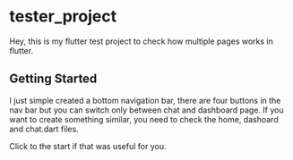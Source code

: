 # tester_project

Hey, this is my flutter test project to check how multiple pages works in flutter.

## Getting Started

I just simple created a bottom navigation bar, there are four buttons in the nav bar but you can switch only between chat and dashboard page.
If you want to create something similar, you need to check the home, dashoard and chat.dart files.

Click to the start if that was useful for you.
